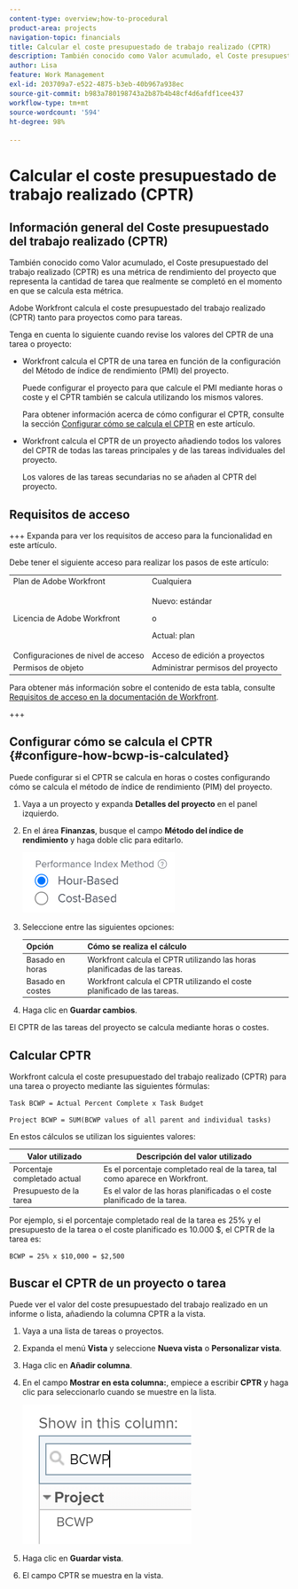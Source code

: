 ```yaml
---
content-type: overview;how-to-procedural
product-area: projects
navigation-topic: financials
title: Calcular el coste presupuestado de trabajo realizado (CPTR)
description: También conocido como Valor acumulado, el Coste presupuestado del trabajo realizado (CPTR) es una métrica de rendimiento del proyecto que representa la cantidad de tarea que realmente se completó en el momento en que se calcula esta métrica.
author: Lisa
feature: Work Management
exl-id: 203709a7-e522-4875-b3eb-40b967a938ec
source-git-commit: b983a780198743a2b87b4b48cf4d6afdf1cee437
workflow-type: tm+mt
source-wordcount: '594'
ht-degree: 98%

---
```


# Calcular el coste presupuestado de trabajo realizado (CPTR)

## Información general del Coste presupuestado del trabajo realizado (CPTR)

También conocido como Valor acumulado, el Coste presupuestado del trabajo realizado (CPTR) es una métrica de rendimiento del proyecto que representa la cantidad de tarea que realmente se completó en el momento en que se calcula esta métrica.

Adobe Workfront calcula el coste presupuestado del trabajo realizado (CPTR) tanto para proyectos como para tareas.

Tenga en cuenta lo siguiente cuando revise los valores del CPTR de una tarea o proyecto:

* Workfront calcula el CPTR de una tarea en función de la configuración del Método de índice de rendimiento (PMI) del proyecto.

  Puede configurar el proyecto para que calcule el PMI mediante horas o coste y el CPTR también se calcula utilizando los mismos valores.

  Para obtener información acerca de cómo configurar el CPTR, consulte la sección [Configurar cómo se calcula el CPTR](#configure-how-bcwp-is-calculated) en este artículo.

* Workfront calcula el CPTR de un proyecto añadiendo todos los valores del CPTR de todas las tareas principales y de las tareas individuales del proyecto.

  Los valores de las tareas secundarias no se añaden al CPTR del proyecto.

## Requisitos de acceso

+++ Expanda para ver los requisitos de acceso para la funcionalidad en este artículo.

Debe tener el siguiente acceso para realizar los pasos de este artículo:

<table style="table-layout:auto"> 
 <col> 
 <col> 
 <tbody> 
  <tr> 
   <td role="rowheader">Plan de Adobe Workfront</td> 
   <td>Cualquiera</td> 
  </tr> 
  <tr> 
   <td role="rowheader">Licencia de Adobe Workfront</td> 
   <td>
   <p>Nuevo: estándar</p>
   <p>o</p>
   <p>Actual: plan</p></td> 
  </tr> 
  <tr> 
   <td role="rowheader">Configuraciones de nivel de acceso</td> 
   <td>Acceso de edición a proyectos</td> 
  </tr> 
  <tr> 
   <td role="rowheader">Permisos de objeto</td> 
   <td>Administrar permisos del proyecto</td> 
  </tr> 
 </tbody> 
</table>

Para obtener más información sobre el contenido de esta tabla, consulte [Requisitos de acceso en la documentación de Workfront](/help/quicksilver/administration-and-setup/add-users/access-levels-and-object-permissions/access-level-requirements-in-documentation.md).

+++

## Configurar cómo se calcula el CPTR {#configure-how-bcwp-is-calculated}

Puede configurar si el CPTR se calcula en horas o costes configurando cómo se calcula el método de índice de rendimiento (PIM) del proyecto.

1. Vaya a un proyecto y expanda **Detalles del proyecto** en el panel izquierdo.
1. En el área **Finanzas**, busque el campo **Método del índice de rendimiento** y haga doble clic para editarlo.

   ![Opciones de PIM](assets/pim-options-hour-cost-based-nwe.png)

1. Seleccione entre las siguientes opciones:

   | Opción | Cómo se realiza el cálculo |
   |---|---|
   | Basado en horas | Workfront calcula el CPTR utilizando las horas planificadas de las tareas. |
   | Basado en costes | Workfront calcula el CPTR utilizando el coste planificado de las tareas. |

1. Haga clic en **Guardar cambios**.

El CPTR de las tareas del proyecto se calcula mediante horas o costes.

## Calcular CPTR

Workfront calcula el coste presupuestado del trabajo realizado (CPTR) para una tarea o proyecto mediante las siguientes fórmulas:

```
Task BCWP = Actual Percent Complete x Task Budget
```

```
Project BCWP = SUM(BCWP values of all parent and individual tasks)
```

En estos cálculos se utilizan los siguientes valores:

| Valor utilizado | Descripción del valor utilizado |
|---|---|
| Porcentaje completado actual | Es el porcentaje completado real de la tarea, tal como aparece en Workfront. |
| Presupuesto de la tarea | Es el valor de las horas planificadas o el coste planificado de la tarea. |

Por ejemplo, si el porcentaje completado real de la tarea es 25% y el presupuesto de la tarea o el coste planificado es 10.000 $, el CPTR de la tarea es:

```
BCWP = 25% x $10,000 = $2,500
```

## Buscar el CPTR de un proyecto o tarea

Puede ver el valor del coste presupuestado del trabajo realizado en un informe o lista, añadiendo la columna CPTR a la vista.

1. Vaya a una lista de tareas o proyectos.
1. Expanda el menú **Vista** y seleccione **Nueva vista** o **Personalizar vista**.

1. Haga clic en **Añadir columna**.
1. En el campo **Mostrar en esta columna:**, empiece a escribir **CPTR** y haga clic para seleccionarlo cuando se muestre en la lista.

   ![CPTR en la vista de proyecto](assets/bcwp-project-view.png)

1. Haga clic en **Guardar vista**.
1. El campo CPTR se muestra en la vista.
